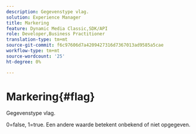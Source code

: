 ```yaml
---
description: Gegevenstype vlag.
solution: Experience Manager
title: Markering
feature: Dynamic Media Classic,SDK/API
role: Developer,Business Practitioner
translation-type: tm+mt
source-git-commit: f6c97606d7a4209427316d7367013ad9585a5cae
workflow-type: tm+mt
source-wordcount: '25'
ht-degree: 0%

---
```



# Markering{#flag}

Gegevenstype vlag.

0=false, 1=true. Een andere waarde betekent onbekend of niet opgegeven.
